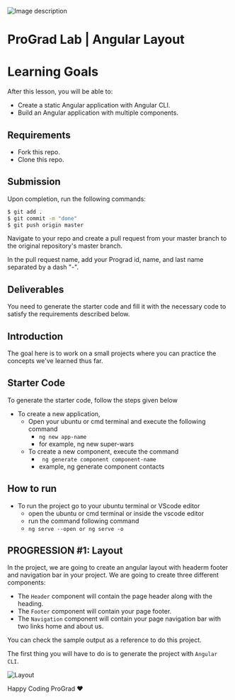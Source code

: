![Image description](https://i1.faceprep.in/ProGrad/face-logo-resized.png)

# ProGrad Lab | Angular Layout

# Learning Goals

After this lesson, you will be able to:

- Create a static Angular application with Angular CLI.
- Build an Angular application with multiple components.

## Requirements

- Fork this repo.
- Clone this repo.

## Submission

Upon completion, run the following commands:

```bash
$ git add .
$ git commit -m "done"
$ git push origin master
```

Navigate to your repo and create a pull request from your master branch to the original repository's master branch.

In the pull request name, add your Prograd id, name, and last name separated by a dash "-".

## Deliverables

You need to generate the starter code and fill it with the necessary code to satisfy the requirements described below.

## Introduction

The goal here is to work on a small projects where you can practice the concepts we've learned thus far.

## Starter Code

To generate the starter code, follow the steps given below

- To create a new application,
    - Open your ubuntu or cmd terminal and execute the following command
      - ```ng new app-name```
      - for example, ng new super-wars
    - To create a new component, execute the command 
      - ``` ng generate component component-name```
      - example, ng generate component contacts
      
## How to run

- To run the project go to your ubuntu terminal or VScode editor
    - open the ubuntu or cmd terminal or inside the vscode editor
    - run the command following command
    - ```ng serve --open or ng serve -o```
    
    
## PROGRESSION #1: Layout

In the project, we are going to create an angular layout with headerm footer and navigation bar in your project. We are going to create three different components:

- The `Header` component will contain the page header along with the heading.
- The `Footer` component will contain your page footer.
- The `Navigation` component will contain your page navigation bar with two links home and about us.

You can check the sample output as a reference to do this project. 

The first thing you will have to do is to generate the project with `Angular CLI`.


![Layout](https://i1.faceprep.in/ProGrad/ts-layout-using-angular.png)


Happy Coding ProGrad ❤️

    
    
    
    
